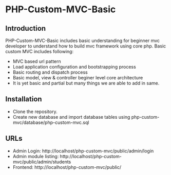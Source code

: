 PHP-Custom-MVC-Basic
====================

Introduction
------------
PHP-Custom-MVC-Basic includes basic understanding for beginner mvc developer to understand how to build mvc framework using core php.
Basic custom MVC includes following:
- MVC based url pattern
- Load application configuration and bootstrapping process
- Basic routing and dispatch process
- Basic model, view & controller beginer level core architecture
- It is yet basic and partial but many things we are able to add in same.

Installation
------------
- Clone the repository.
- Create new database and import database tables using php-custom-mvc/database/php-custom-mvc.sql

URLs
----
- Admin Login: http://localhost/php-custom-mvc/public/admin/login
- Admin module listing: http://localhost/php-custom-mvc/public/admin/students
- Frontend: http://localhost/php-custom-mvc/public/
